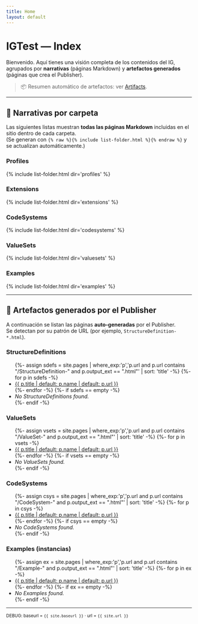 ```yaml
---
title: Home
layout: default
---
```


# IGTest — Index

Bienvenido. Aquí tienes una visión completa de los contenidos del IG, agrupados por **narrativas** (páginas Markdown) y **artefactos generados** (páginas que crea el Publisher).

> 📦 Resumen automático de artefactos: ver [Artifacts](artifacts.html).

---

## 🔖 Narrativas por carpeta

Las siguientes listas muestran **todas las páginas Markdown** incluidas en el sitio dentro de cada carpeta.  
(Se generan con `{% raw %}{% include list-folder.html %}{% endraw %}` y se actualizan automáticamente.)

### Profiles
{% include list-folder.html dir='profiles' %}

### Extensions
{% include list-folder.html dir='extensions' %}

### CodeSystems
{% include list-folder.html dir='codesystems' %}

### ValueSets
{% include list-folder.html dir='valuesets' %}

### Examples
{% include list-folder.html dir='examples' %}

---

## 🧬 Artefactos generados por el Publisher

A continuación se listan las páginas **auto-generadas** por el Publisher.  
Se detectan por su patrón de URL (por ejemplo, `StructureDefinition-*.html`).

### StructureDefinitions
<ul class="list">
{%- assign sdefs = site.pages | where_exp:'p','p.url and p.url contains "/StructureDefinition-" and p.output_ext == ".html"' | sort: 'title' -%}
{%- for p in sdefs -%}
  <li><a href="{{ p.url | relative_url }}">{{ p.title | default: p.name | default: p.url }}</a></li>
{%- endfor -%}
{%- if sdefs == empty -%}
  <li><em>No StructureDefinitions found.</em></li>
{%- endif -%}
</ul>

### ValueSets
<ul class="list">
{%- assign vsets = site.pages | where_exp:'p','p.url and p.url contains "/ValueSet-" and p.output_ext == ".html"' | sort: 'title' -%}
{%- for p in vsets -%}
  <li><a href="{{ p.url | relative_url }}">{{ p.title | default: p.name | default: p.url }}</a></li>
{%- endfor -%}
{%- if vsets == empty -%}
  <li><em>No ValueSets found.</em></li>
{%- endif -%}
</ul>

### CodeSystems
<ul class="list">
{%- assign csys = site.pages | where_exp:'p','p.url and p.url contains "/CodeSystem-" and p.output_ext == ".html"' | sort: 'title' -%}
{%- for p in csys -%}
  <li><a href="{{ p.url | relative_url }}">{{ p.title | default: p.name | default: p.url }}</a></li>
{%- endfor -%}
{%- if csys == empty -%}
  <li><em>No CodeSystems found.</em></li>
{%- endif -%}
</ul>

### Examples (instancias)
<ul class="list">
{%- assign ex = site.pages | where_exp:'p','p.url and p.url contains "/Example-" and p.output_ext == ".html"' | sort: 'title' -%}
{%- for p in ex -%}
  <li><a href="{{ p.url | relative_url }}">{{ p.title | default: p.name | default: p.url }}</a></li>
{%- endfor -%}
{%- if ex == empty -%}
  <li><em>No Examples found.</em></li>
{%- endif -%}
</ul>

---

<p><small>
DEBUG: baseurl = <code>{{ site.baseurl }}</code> · url = <code>{{ site.url }}</code>
</small></p>
